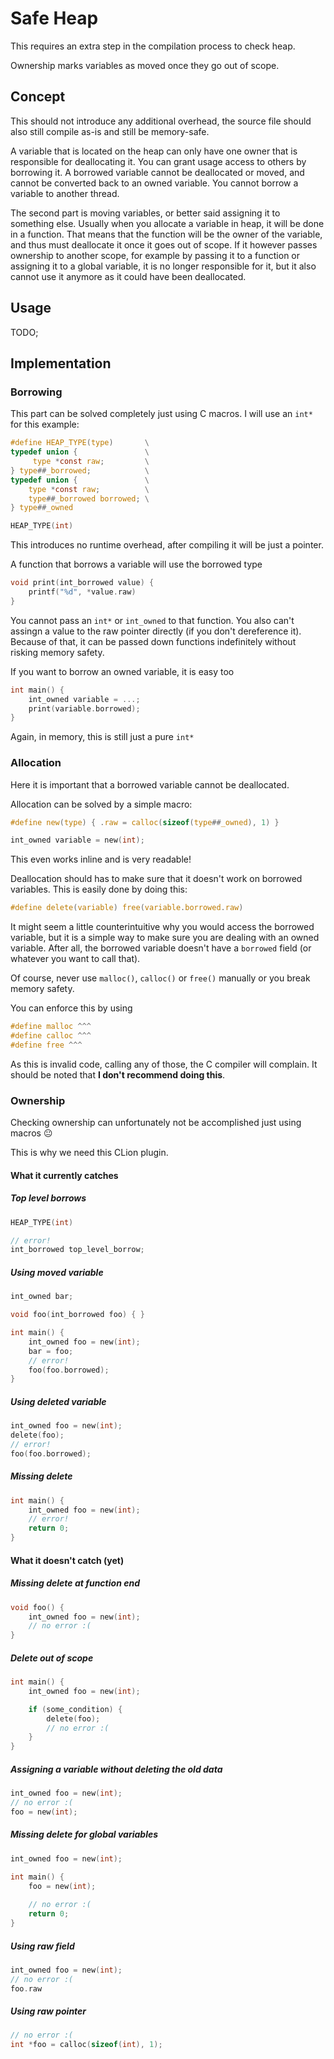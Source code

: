 # Safe Heap

This requires an extra step in the compilation process to check heap.

Ownership marks variables as moved once they go out of scope.

## Concept

This should not introduce any additional overhead, the source file should also
still compile as-is and still be memory-safe.

A variable that is located on the heap can only have one owner that is responsible
for deallocating it. You can grant usage access to others by borrowing it. A
borrowed variable cannot be deallocated or moved, and cannot be converted
back to an owned variable. You cannot borrow a variable to another thread.

The second part is moving variables, or better said assigning it to something else.
Usually when you allocate a variable in heap, it will be done in a function.
That means that the function will be the owner of the variable, and thus must
deallocate it once it goes out of scope. If it however passes ownership to 
another scope, for example by passing it to a function or assigning it to
a global variable, it is no longer responsible for it, but it also cannot use
it anymore as it could have been deallocated.

## Usage

TODO;

## Implementation

### Borrowing

This part can be solved completely just using C macros.
I will use an `int*` for this example:
```c
#define HEAP_TYPE(type)       \
typedef union {               \
     type *const raw;         \
} type##_borrowed;            \
typedef union {               \
    type *const raw;          \
    type##_borrowed borrowed; \
} type##_owned

HEAP_TYPE(int)
```
This introduces no runtime overhead, after compiling it will be just a pointer.

A function that borrows a variable will use the borrowed type
```c
void print(int_borrowed value) {
    printf("%d", *value.raw)
}
```
You cannot pass an `int*` or `int_owned` to that function. You also can't assingn
a value to the raw pointer directly (if you don't dereference it).
Because of that, it can be passed down functions indefinitely without risking
memory safety.

If you want to borrow an owned variable, it is easy too
```c
int main() {
    int_owned variable = ...;
    print(variable.borrowed);    
}
```
Again, in memory, this is still just a pure `int*`

### Allocation

Here it is important that a borrowed variable cannot be deallocated.

Allocation can be solved by a simple macro:
```c
#define new(type) { .raw = calloc(sizeof(type##_owned), 1) }

int_owned variable = new(int);
```
This even works inline and is very readable!

Deallocation should has to make sure that it doesn't work on borrowed variables.
This is easily done by doing this:
```c
#define delete(variable) free(variable.borrowed.raw)
```
It might seem a little counterintuitive why you would access the borrowed
variable, but it is a simple way to make sure you are dealing with
an owned variable. After all, the borrowed variable doesn't have a
`borrowed` field (or whatever you want to call that).

Of course, never use `malloc()`, `calloc()` or `free()` manually or you break
memory safety.

You can enforce this by using
```c
#define malloc ^^^
#define calloc ^^^
#define free ^^^
```
As this is invalid code, calling any of those, the C compiler will complain.
It should be noted that **I don't recommend doing this**.

### Ownership

Checking ownership can unfortunately not be accomplished just using macros 😐

This is why we need this CLion plugin.

#### What it currently catches

##### Top level borrows
```c
HEAP_TYPE(int)

// error!
int_borrowed top_level_borrow;
```
##### Using moved variable
```c
int_owned bar;

void foo(int_borrowed foo) { }

int main() {
    int_owned foo = new(int); 
    bar = foo;
    // error!
    foo(foo.borrowed);
}
```
##### Using deleted variable
```c
int_owned foo = new(int); 
delete(foo);
// error!
foo(foo.borrowed);
```
##### Missing delete
```c
int main() {
    int_owned foo = new(int);
    // error!
    return 0;
}
```
#### What it doesn't catch (yet)
##### Missing delete at function end
```c
void foo() {
    int_owned foo = new(int);
    // no error :(
}
```
##### Delete out of scope
```c
int main() {
    int_owned foo = new(int);

    if (some_condition) {
        delete(foo);
        // no error :(
    }
}
```
##### Assigning a variable without deleting the old data
```c
int_owned foo = new(int);
// no error :(
foo = new(int);
```
##### Missing delete for global variables
```c
int_owned foo = new(int);

int main() {
    foo = new(int);
   
    // no error :(
    return 0;
}
```
##### Using raw field
```c
int_owned foo = new(int);
// no error :(
foo.raw
```
##### Using raw pointer
```c
// no error :(
int *foo = calloc(sizeof(int), 1);
```